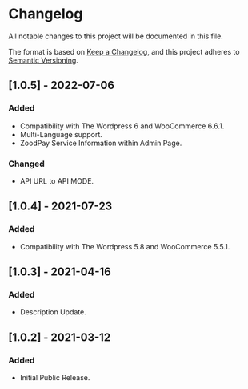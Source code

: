 # Changelog

All notable changes to this project will be documented in this file.

The format is based on [Keep a Changelog](https://keepachangelog.com/en/1.0.0/),
and this project adheres to [Semantic Versioning](https://semver.org/spec/v2.0.0.html).

## [1.0.5] - 2022-07-06

### Added

- Compatibility with The Wordpress 6 and WooCommerce 6.6.1.
- Multi-Language support.
- ZoodPay Service Information within Admin Page.

### Changed

- API URL to API MODE.


## [1.0.4] - 2021-07-23

### Added

- Compatibility with The Wordpress 5.8 and WooCommerce 5.5.1.

## [1.0.3] - 2021-04-16

### Added

- Description Update.

## [1.0.2] - 2021-03-12

### Added

- Initial Public Release.